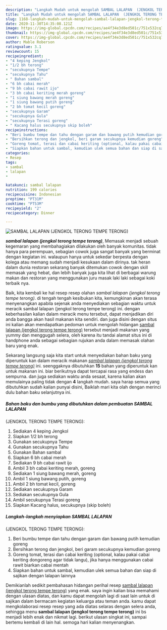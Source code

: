 ```yaml
---
description: "Langkah Mudah untuk mengolah SAMBAL LALAPAN  (JENGKOL TERONG TEMPE TERONG), Lezat Sekali"
title: "Langkah Mudah untuk mengolah SAMBAL LALAPAN  (JENGKOL TERONG TEMPE TERONG), Lezat Sekali"
slug: 1168-langkah-mudah-untuk-mengolah-sambal-lalapan-jengkol-terong-tempe-terong-lezat-sekali
date: 2020-11-30T14:35:08.121Z
image: https://img-global.cpcdn.com/recipes/ae4f34e3d8ed501c/751x532cq70/sambal-lalapan-jengkol-terong-tempe-terong-foto-resep-utama.jpg
thumbnail: https://img-global.cpcdn.com/recipes/ae4f34e3d8ed501c/751x532cq70/sambal-lalapan-jengkol-terong-tempe-terong-foto-resep-utama.jpg
cover: https://img-global.cpcdn.com/recipes/ae4f34e3d8ed501c/751x532cq70/sambal-lalapan-jengkol-terong-tempe-terong-foto-resep-utama.jpg
author: Mable Roberson
ratingvalue: 3.1
reviewcount: 15
recipeingredient:
- "4 keping Jengkol"
- "1/2 bh terong"
- "secukupnya Tempe"
- "secukupnya Tahu"
- " Bahan sambal"
- "6 bh cabai merah"
- "9 bh cabai rawit ijo"
- "3 bh cabai keriting merah goreng"
- "1 siung bawang merah goreng"
- "1 siung bawang putih goreng"
- "2 bh tomat kecil goreng"
- "secukupnya Garam"
- "secukupnya Gula"
- "secukupnya Terasi goreng"
- " Kacang halus secukupnya skip boleh"
recipeinstructions:
- "Beri bumbu tempe dan tahu dengan garam dan bawang putih kemudian goreng"
- "Bersihkan terong dan jengkol, beri garam secukupnya kemudian goreng"
- "Goreng tomat, terasi dan cabai keriting (optional, kalau pakai cabai keriting dongoreng agar tidak langu), jika hanya menggunakan cabai rawit biarkan cabai mentah"
- "Siapkan bahan untuk sambal, kemudian ulek semua bahan dan siap di sajikan dengan lalapan lainnya"
categories:
- Resep
tags:
- sambal
- lalapan
- 

katakunci: sambal lalapan  
nutrition: 199 calories
recipecuisine: Indonesian
preptime: "PT31M"
cooktime: "PT53M"
recipeyield: "2"
recipecategory: Dinner

---
```



![SAMBAL LALAPAN 
(JENGKOL TERONG TEMPE TERONG)](https://img-global.cpcdn.com/recipes/ae4f34e3d8ed501c/751x532cq70/sambal-lalapan-jengkol-terong-tempe-terong-foto-resep-utama.jpg)

<b><i>sambal lalapan 
(jengkol terong tempe terong)</i></b>, Memasak menjadi sebuah kegemaran yang membahagiakan dilakukan oleh banyak komunitas. tidak hanya para perempuan, sebagian cowok juga sangat banyak yang berminat dengan kegiatan ini. walaupun hanya untuk sekedar berpesta dengan kolega atau memang sudah menjadi kesukaan dalam dirinya. tak heran dalam dunia restoran sekarang banyak ditemukan cowok dengan skill memasak yang hebat, dan lebih banyak juga kita lihat di berbagai warung makan dan restoran yang menggunakan juru masak laki laki sebagai koki terbaik nya.

Baik, kita kembali ke hal resep resep olahan <i>sambal lalapan 
(jengkol terong tempe terong)</i>. di tengah tengah kesibukan kita, kemungkinan akan terasa menyenangkan apabila sejenak anda menyediakan sebagian waktu untuk meracik sambal lalapan 
(jengkol terong tempe terong) ini. dengan keberhasilan kalian dalam meracik menu tersebut, dapat menjadikan diri anda bangga akan hasil makanan kita sendiri. dan juga disini dengan situs ini kalian akan mendapatkan pedoman untuk mengolah hidangan <u>sambal lalapan 
(jengkol terong tempe terong)</u> tersebut menjadi makanan yang yummy dan menggugah selera, oleh karena itu tandai alamat situs ini di handphone anda sebagai sebagian rujukan anda dalam memasak olahan baru yang enak.




Sekarang langsung saja kita start untuk menyediakan bahan baku yang diperuntuk kan dalam meracik makanan <u><i>sambal lalapan 
(jengkol terong tempe terong)</i></u> ini. seenggaknya dibutuhkan <b>15</b> bahan yang diperuntuk kan untuk makanan ini. biar berikutnya dapat tercapai rasa yang endess dan sempurna. dan juga sediakan waktu anda sesaat, karena kalian akan memulainya paling tidak dengan <b>4</b> langkah mudah. saya harap semua yang dibutuhkan sudah kalian punyai disini, Baiklah mari kita olah dengan merinci dulu bahan baku selanjutnya ini.

<!--inarticleads1-->

##### Bahan baku dan bumbu yang dibutuhkan dalam pembuatan SAMBAL LALAPAN 
(JENGKOL TERONG TEMPE TERONG):

1. Sediakan 4 keping Jengkol
1. Siapkan 1/2 bh terong
1. Gunakan secukupnya Tempe
1. Gunakan secukupnya Tahu
1. Gunakan  Bahan sambal
1. Siapkan 6 bh cabai merah
1. Sediakan 9 bh cabai rawit ijo
1. Ambil 3 bh cabai keriting merah, goreng
1. Sediakan 1 siung bawang merah, goreng
1. Ambil 1 siung bawang putih, goreng
1. Ambil 2 bh tomat kecil, goreng
1. Sediakan secukupnya Garam
1. Sediakan secukupnya Gula
1. Ambil secukupnya Terasi goreng
1. Siapkan  Kacang halus, secukupnya (skip boleh)




<!--inarticleads2-->

##### Langkah-langkah menyiapkan SAMBAL LALAPAN 
(JENGKOL TERONG TEMPE TERONG):

1. Beri bumbu tempe dan tahu dengan garam dan bawang putih kemudian goreng
1. Bersihkan terong dan jengkol, beri garam secukupnya kemudian goreng
1. Goreng tomat, terasi dan cabai keriting (optional, kalau pakai cabai keriting dongoreng agar tidak langu), jika hanya menggunakan cabai rawit biarkan cabai mentah
1. Siapkan bahan untuk sambal, kemudian ulek semua bahan dan siap di sajikan dengan lalapan lainnya




Demikianlah sedikit pembahasan hidangan perihal resep <u>sambal lalapan 
(jengkol terong tempe terong)</u> yang enak. saya ingin kalian bisa memahami dengan ulasan diatas, dan kamu dapat mengolah lagi di saat lain untuk di sajikan dalam bermacam kegiatan keluarga atau teman anda. kamu dapat mengkolaborasi resep resep yang ada diatas selaras dengan selera anda, sehingga menu <b>sambal lalapan 
(jengkol terong tempe terong)</b> ini bs menjadi lebih enak dan nikmat lagi. berikut ulasan singkat ini, sampai bertemu kembali di lain hal. semoga hari kalian menyenangkan.
